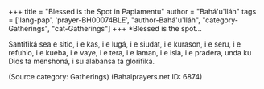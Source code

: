 +++
title = "Blessed is the Spot in Papiamentu"
author = "Bahá'u'lláh"
tags = ['lang-pap', 'prayer-BH00074BLE', "author-Bahá'u'lláh", "category-Gatherings", "cat-Gatherings"]
+++
*Blessed is the spot…

Santifiká sea e sitio, i e kas, i e lugá, i e siudat, i e kurason, i e seru,  i e refuhio, i e kueba, i e vaye, i e tera, 
i e laman, i e isla, i e pradera,  unda ku Dios ta menshoná, i su alabansa ta glorifiká.

(Source category: Gatherings)
(Bahaiprayers.net ID: 6874)

